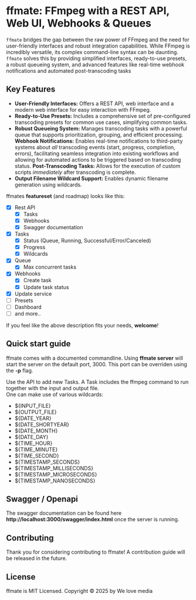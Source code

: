 # ffmate: FFmpeg with a REST API, Web UI, Webhooks & Queues

`ffmate` bridges the gap between the raw power of FFmpeg and the need for user-friendly interfaces and robust integration capabilities. While FFmpeg is incredibly versatile, its complex command-line syntax can be daunting. `ffmate` solves this by providing simplified interfaces, ready-to-use presets, a robust queueing system, and advanced features like real-time webhook notifications and automated post-transcoding tasks

## Key Features

*   **User-Friendly Interfaces:** Offers a REST API, web interface and a modern web interface for easy interaction with FFmpeg.
*   **Ready-to-Use Presets:** Includes a comprehensive set of pre-configured transcoding presets for common use cases, simplifying common tasks.
*   **Robust Queueing System:** Manages transcoding tasks with a powerful queue that supports prioritization, grouping, and efficient processing.
    **Webhook Notifications:** Enables real-time notifications to third-party systems about *all* transcoding events (start, progress, completion, errors), facilitating seamless integration into existing workflows and allowing for automated actions to be triggered based on transcoding status.
    **Post-Transcoding Tasks:** Allows for the execution of custom scripts *immediately* after transcoding is complete.
*   **Output Filename Wildcard Support:** Enables dynamic filename generation using wildcards.

ffmates **featureset** (and roadmap) looks like this:

- [x] Rest API
    - [x] Tasks
    - [x] Webhooks
    - [x] Swagger documentation
- [x] Tasks
    - [x] Status (Queue, Running, Successful/Error/Canceled)
    - [x] Progress
    - [x] Wildcards
- [x] Queue
    - [x] Max concurrent tasks
- [x] Webhooks
    - [x] Create task
    - [x] Update task status
- [x] Update service    
- [ ] Presets
- [ ] Dashboard
- [ ] and more..

If you feel like the above description fits your needs, **welcome**! 

## Quick start guide

ffmate comes with a documented commandline.
Using **ffmate server** will start the server on the default port, 3000. This port can be overriden using the **-p** flag.

Use the API to add new Tasks. A Task includes the ffmpeg command to run together with the input and output file. \
One can make use of various wildcards:
- ${INPUT_FILE}
- ${OUTPUT_FILE}
- ${DATE_YEAR}
- ${DATE_SHORTYEAR}
- ${DATE_MONTH}
- ${DATE_DAY}
- ${TIME_HOUR}
- ${TIME_MINUTE}
- ${TIME_SECOND}
- ${TIMESTAMP_SECONDS}
- ${TIMESTAMP_MILLISECONDS}
- ${TIMESTAMP_MICROSECONDS}
- ${TIMESTAMP_NANOSECONDS}

## Swagger / Openapi

The swagger documentation can be found here **http://localhost:3000/swagger/index.html** once the server is running.

## Contributing

Thank you for considering contributing to ffmate! A contribution guide will be released in the future.

## License

ffmate is MIT Licensed. Copyright © 2025 by We love media
